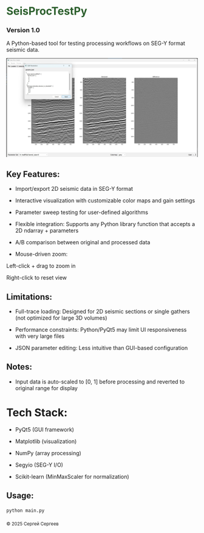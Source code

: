 # <span style="color: #2c5f2d;">SeisProcTestPy</span>
### Version 1.0

A Python-based tool for testing processing workflows on SEG-Y format seismic data.

![Preview of SeisProcTestPy](preview.jpg)

## Key Features:

- Import/export 2D seismic data in SEG-Y format

- Interactive visualization with customizable color maps and gain settings

- Parameter sweep testing for user-defined algorithms

- Flexible integration: Supports any Python library function that accepts a 2D ndarray + parameters

- A/B comparison between original and processed data

- Mouse-driven zoom:

Left-click + drag to zoom in

Right-click to reset view

## Limitations:

- Full-trace loading: Designed for 2D seismic sections or single gathers (not optimized for large 3D volumes)

- Performance constraints: Python/PyQt5 may limit UI responsiveness with very large files

- JSON parameter editing: Less intuitive than GUI-based configuration

## Notes:
- Input data is auto-scaled to [0, 1] before processing and reverted to original range for display

# Tech Stack:
- PyQt5 (GUI framework)

- Matplotlib (visualization)

- NumPy (array processing)

- Segyio (SEG-Y I/O)

- Scikit-learn (MinMaxScaler for normalization)

## Usage:

```
python main.py
```

<sub>© 2025 Сергей Сергеев</sub>
